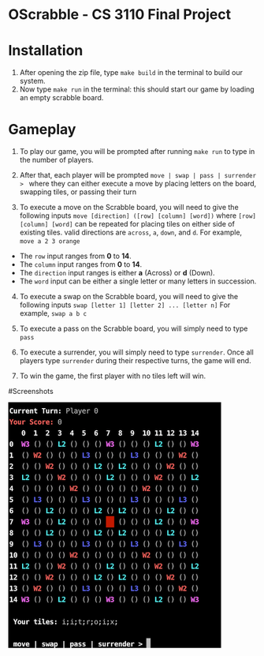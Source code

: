 # OScrabble - CS 3110 Final Project

# Installation

1.  After opening the zip file, type ``make build`` in the terminal to build our system.
2.  Now type ``make run`` in the terminal: this should start our game by loading an empty scrabble board.

# Gameplay

1. To play our game, you will be prompted after running ``make run`` to type
in the number of players.

2. After that, each player will be prompted ``move | swap | pass | surrender > `` where
they can either execute a move by placing letters on the board, swapping
tiles, or passing their turn

3. To execute a move on the Scrabble board, you will need to give the following
inputs ``move [direction] ([row] [column] [word])`` where `[row] [column] [word]` can be repeated for placing tiles
on either side of existing tiles. valid directions are `across`, `a`, `down`, and `d`.
For example, ``move a 2 3 orange``

* The ``row`` input ranges from __0__  to __14__.
* The ``column`` input ranges from __0__ to __14__.
* The ``direction`` input ranges is either __a__ (Across) or __d__ (Down).
* The ``word`` input can be either a single letter or many letters in succession.

4. To execute a swap on the Scrabble board, you will need to give the following 
inputs ``swap [letter 1] [letter 2] ... [letter n]``
For example, ``swap a b c``

5. To execute a pass on the Scrabble board, you will simply need to type ``pass``

6. To execute a surrender, you will simply need to type ``surrender``. Once all
players type ``surrender`` during their respective turns, the game will end.

7. To win the game, the first player with no tiles left will win.

#Screenshots

![alt text](screenshots/oscrabble.png "Starting Page of Game")
